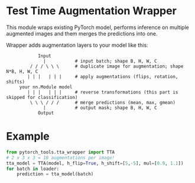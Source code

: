 # Test Time Augmentation Wrapper
This module wraps existing PyTorch model, performs inference on multiple augmented images and them merges the predictions into one. 

Wrapper adds augmentation layers to your model like this:
```
            Input
              |           # input batch; shape B, H, W, C
         / / / \ \ \      # duplicate image for augmentation; shape N*B, H, W, C
        | | |   | | |     # apply augmentations (flips, rotation, shifts)
     your nn.Module model
        | | |   | | |     # reverse transformations (this part is skipped for classification)
         \ \ \ / / /      # merge predictions (mean, max, gmean)
              |           # output mask; shape B, H, W, C
            Output
```
# Example
```python
from pytorch_tools.tta_wrapper import TTA
# 2 x 3 x 3 = 18 augmentations per image!
tta_model = TTA(model, h_flip=True, h_shift=[5,-5], mul=[0.9, 1.1])
for batch in loader:
    prediction = tta_model(batch)
```
